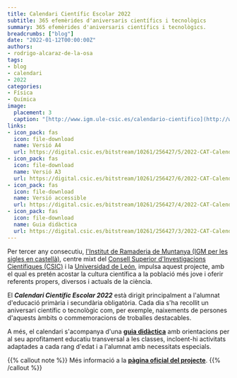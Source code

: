 ```yaml
---
title: Calendari Científic Escolar 2022
subtitle: 365 efemèrides d'aniversaris científics i tecnològics
summary: 365 efemèrides d'aniversaris científics i tecnològics.
breadcrumbs: ["blog"]
date: "2022-01-12T00:00:00Z"
authors:
- rodrigo-alcaraz-de-la-osa
tags:
- blog
- calendari
- 2022
categories:
- Física
- Química
image:
  placement: 3  
  caption: "[http://www.igm.ule-csic.es/calendario-cientifico](http://www.igm.ule-csic.es/calendario-cientifico)"
links:
- icon_pack: fas
  icon: file-download
  name: Versió A4
  url: https://digital.csic.es/bitstream/10261/256427/5/2022-CAT-Calendari-cientific-escolar-impresion-A4%20.pdf
- icon_pack: fas
  icon: file-download
  name: Versió A3
  url: https://digital.csic.es/bitstream/10261/256427/6/2022-CAT-Calendari-cientific-escolar-impresion-A3-folleto.pdf
- icon_pack: fas
  icon: file-download
  name: Versió accessible
  url: https://digital.csic.es/bitstream/10261/256427/4/2022-CAT-Calendari-cientific-escolar-formato-accesible.docx
- icon_pack: fas
  icon: file-download
  name: Guia didàctica
  url: https://digital.csic.es/bitstream/10261/256427/3/2022-CAT-Calendari-cientific-escolar-guia-didactica.pdf
---
```


Per tercer any consecutiu, [l'Institut de Ramaderia de Muntanya (IGM per les sigles en castellà)](http://www.igm.ule-csic.es), centre mixt del [Consell Superior d'Investigacions Científiques (CSIC)](https://www.csic.es/es) i la [Universidad de León](https://www.unileon.es), impulsa aquest projecte, amb el qual es pretén acostar la cultura científica a la població més jove i oferir referents propers, diversos i actuals de la ciència.

El ***Calendari Científic Escolar 2022*** està dirigit principalment a l'alumnat d'educació primària i secundària obligatòria. Cada dia s'ha recollit un aniversari científic o tecnològic com, per exemple, naixements de persones d'aquests àmbits o commemoracions de troballes destacables.

A més, el calendari s'acompanya d'una [**guia didàctica**](https://digital.csic.es/bitstream/10261/256427/3/2022-CAT-Calendari-cientific-escolar-guia-didactica.pdf) amb orientacions per al seu aprofitament educatiu transversal a les classes, incloent-hi activitats adaptades a cada rang d'edat i a l'alumnat amb necessitats especials.

{{% callout note %}}
Més informació a la [**pàgina oficial del projecte**](http://www.igm.ule-csic.es/calendario-cientifico).
{{% /callout %}}